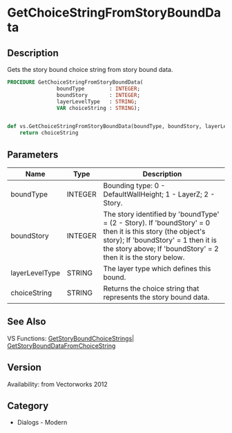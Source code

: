 # GetChoiceStringFromStoryBoundData

## Description
Gets the story bound choice string from story bound data.

```pascal
PROCEDURE GetChoiceStringFromStoryBoundData(
				boundType        : INTEGER;
				boundStory       : INTEGER;
				layerLevelType   : STRING;
				VAR choiceString : STRING);
```

```python

def vs.GetChoiceStringFromStoryBoundData(boundType, boundStory, layerLevelType):
    return choiceString
```

## Parameters
|Name|Type|Description|
|---|---|---|
|boundType|INTEGER|Bounding type: 0 - DefaultWallHeight; 1 - LayerZ; 2 - Story.|
|boundStory|INTEGER|The story identified by 'boundType' = (2 - Story). If 'boundStory' = 0 then it is this story (the object's story); If 'boundStory' = 1 then it is the story above; If 'boundStory' = 2 then it is the story below.|
|layerLevelType|STRING|The layer type which defines this bound.|
|choiceString|STRING|Returns the choice string that represents the story bound data.|

## See Also
VS Functions:
[GetStoryBoundChoiceStrings](GetStoryBoundChoiceStrings.md)| [GetStoryBoundDataFromChoiceString](GetStoryBoundDataFromChoiceString.md)

## Version
Availability: from Vectorworks 2012
## Category
* Dialogs - Modern

